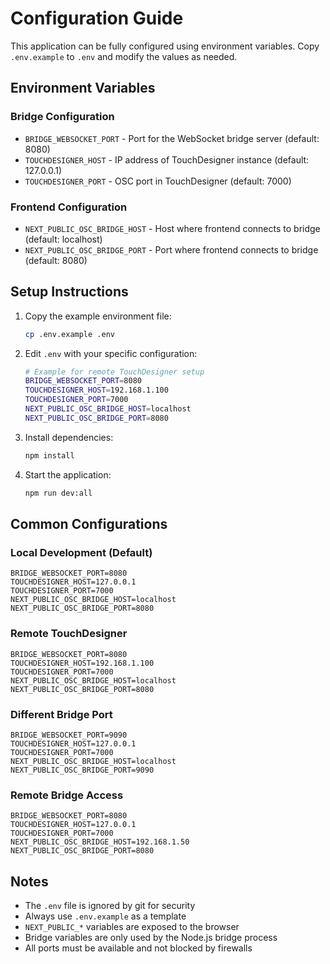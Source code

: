 # Configuration Guide

This application can be fully configured using environment variables. Copy `.env.example` to `.env` and modify the values as needed.

## Environment Variables

### Bridge Configuration
- `BRIDGE_WEBSOCKET_PORT` - Port for the WebSocket bridge server (default: 8080)
- `TOUCHDESIGNER_HOST` - IP address of TouchDesigner instance (default: 127.0.0.1)
- `TOUCHDESIGNER_PORT` - OSC port in TouchDesigner (default: 7000)

### Frontend Configuration
- `NEXT_PUBLIC_OSC_BRIDGE_HOST` - Host where frontend connects to bridge (default: localhost)
- `NEXT_PUBLIC_OSC_BRIDGE_PORT` - Port where frontend connects to bridge (default: 8080)

## Setup Instructions

1. Copy the example environment file:
   ```bash
   cp .env.example .env
   ```

2. Edit `.env` with your specific configuration:
   ```bash
   # Example for remote TouchDesigner setup
   BRIDGE_WEBSOCKET_PORT=8080
   TOUCHDESIGNER_HOST=192.168.1.100
   TOUCHDESIGNER_PORT=7000
   NEXT_PUBLIC_OSC_BRIDGE_HOST=localhost
   NEXT_PUBLIC_OSC_BRIDGE_PORT=8080
   ```

3. Install dependencies:
   ```bash
   npm install
   ```

4. Start the application:
   ```bash
   npm run dev:all
   ```

## Common Configurations

### Local Development (Default)
```env
BRIDGE_WEBSOCKET_PORT=8080
TOUCHDESIGNER_HOST=127.0.0.1
TOUCHDESIGNER_PORT=7000
NEXT_PUBLIC_OSC_BRIDGE_HOST=localhost
NEXT_PUBLIC_OSC_BRIDGE_PORT=8080
```

### Remote TouchDesigner
```env
BRIDGE_WEBSOCKET_PORT=8080
TOUCHDESIGNER_HOST=192.168.1.100
TOUCHDESIGNER_PORT=7000
NEXT_PUBLIC_OSC_BRIDGE_HOST=localhost
NEXT_PUBLIC_OSC_BRIDGE_PORT=8080
```

### Different Bridge Port
```env
BRIDGE_WEBSOCKET_PORT=9090
TOUCHDESIGNER_HOST=127.0.0.1
TOUCHDESIGNER_PORT=7000
NEXT_PUBLIC_OSC_BRIDGE_HOST=localhost
NEXT_PUBLIC_OSC_BRIDGE_PORT=9090
```

### Remote Bridge Access
```env
BRIDGE_WEBSOCKET_PORT=8080
TOUCHDESIGNER_HOST=127.0.0.1
TOUCHDESIGNER_PORT=7000
NEXT_PUBLIC_OSC_BRIDGE_HOST=192.168.1.50
NEXT_PUBLIC_OSC_BRIDGE_PORT=8080
```

## Notes

- The `.env` file is ignored by git for security
- Always use `.env.example` as a template
- `NEXT_PUBLIC_*` variables are exposed to the browser
- Bridge variables are only used by the Node.js bridge process
- All ports must be available and not blocked by firewalls